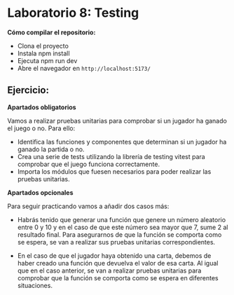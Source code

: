 # Laboratorio 8: Testing

**Cómo compilar el repositorio:**

- Clona el proyecto
- Instala npm install
- Ejecuta npm run dev
- Abre el navegador en `http://localhost:5173/`

## Ejercicio:

**Apartados obligatorios**

Vamos a realizar pruebas unitarias para comprobar si un jugador ha ganado el juego o no. Para ello:

- Identifica las funciones y componentes que determinan si un jugador ha ganado la partida o no.
- Crea una serie de tests utilizando la librería de testing vitest para comprobar que el juego funciona correctamente.
- Importa los módulos que fuesen necesarios para poder realizar las pruebas unitarias.

**Apartados opcionales**

Para seguir practicando vamos a añadir dos casos más:

- Habrás tenido que generar una función que genere un número aleatorio entre 0 y 10 y en el caso de que este número sea mayor que 7, sume 2 al resultado final. Para asegurarnos de que la función se comporta como se espera, se van a realizar sus pruebas unitarias correspondientes.

- En el caso de que el jugador haya obtenido una carta, debemos de haber creado una función que devuelva el valor de esa carta. Al igual que en el caso anterior, se van a realizar pruebas unitarias para comprobar que la función se comporta como se espera en diferentes situaciones.
